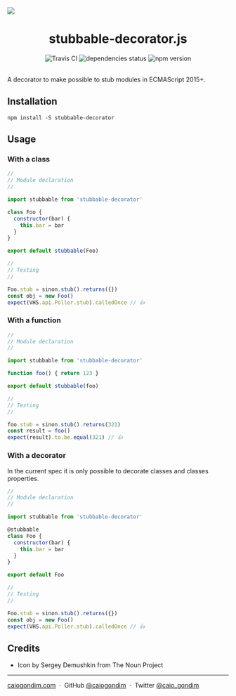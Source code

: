 <img src="http://rawgit.com/caiogondim/stubbable-decorator.js/master/docs/icon/icon.svg">

<h1 align="center">stubbable-decorator.js</h1>

<div align="center">
<img src="http://travis-ci.org/caiogondim/stubbable-decorator.js.svg?branch=master" alt="Travis CI"> <img src="https://david-dm.org/caiogondim/stubbable-decorator.js/status.svg" alt="dependencies status"> <img src="https://img.shields.io/npm/v/stubbable-decorator.svg" alt="npm version">
</div>

<br>

A decorator to make possible to stub modules in ECMAScript 2015+.

## Installation

```
npm install -S stubbable-decorator
```

## Usage

### With a class

```js
//
// Module declaration
//

import stubbable from 'stubbable-decorator'

class Foo {
  constructor(bar) {
    this.bar = bar
  }
}

export default stubbable(Foo)
```

```js
//
// Testing
//

Foo.stub = sinon.stub().returns({})
const obj = new Foo()
expect(VHS.api.Poller.stub).calledOnce // 👍
```

### With a function

```js
//
// Module declaration
//

import stubbable from 'stubbable-decorator'

function foo() { return 123 }

export default stubbable(foo)
```

```js
//
// Testing
//

foo.stub = sinon.stub().returns(321)
const result = foo()
expect(result).to.be.equal(321) // 👍
```

### With a decorator

In the current spec it is only possible to decorate classes and classes
properties.

```js
//
// Module declaration
//

import stubbable from 'stubbable-decorator'

@stubbable
class Foo {
  constructor(bar) {
    this.bar = bar
  }
}

export default Foo
```

```js
//
// Testing
//

Foo.stub = sinon.stub().returns({})
const obj = new Foo()
expect(VHS.api.Poller.stub).calledOnce // 👍
```

## Credits
- Icon by Sergey Demushkin from The Noun Project

---

[caiogondim.com](https://caiogondim.com) &nbsp;&middot;&nbsp;
GitHub [@caiogondim](https://github.com/caiogondim) &nbsp;&middot;&nbsp;
Twitter [@caio_gondim](https://twitter.com/caio_gondim)
